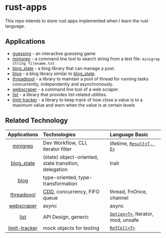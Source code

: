 rust-apps
===

This repo intends to store rust apps implemented when I learn
the rust language.

Applications
---

* [guessing](./guessing) - an interactive guessing game
* [minigrep](./minigrep) - a command line tool to search string
from a text file: `minigrep string filename.txt`
* [blog_state](./blog_state) - a blog library that can manage a post.
* [blog](./blog) - a blog library similar to [blog_state](./blog_state).
* [threadpool](./threadpool) - a library to maintain a pool of thread
for running tasks concurrently, independently and asynchronously.
* [webscraper](./webscraper) - a command line tool of a web scraper.
* [list](./list) - a library that provides list-related utilities.
* [limit-tracker](./limit-tracker) - a library to keep track of
how close a value is to a maximum value and warn when the value is at certain levels

Related Technology
---

| Applications | Technologies | Language Basic| 
|:---:|:---|:---|
|[minigrep](./minigrep)| Dev Workflow, CLI, iterator filter |lifetime, [`Result<T, E>`][Result]|
|[blog_state](./blog_state)| (state) object-oriented, state transition,<br /> delegation | trait |
|[blog](./blog)| type-oriented, type-transformation| |
|[threadpool](./threadpool) | [CDD][CDD], concurrency, FIFO queue | thread, FnOnce, channel |
|[webscraper](./webscraper) | async | async |
|[list](./list) |API Design, generic|[`Option<T>`][Option], Iterator, mod, unsafe|
|[limit-tracker](./limit-tracker) | mock objects for testing | [`RefCell<T>`][RefCell] |

[CDD]: https://hzget.github.io/programming/basic/cdd.html
[Result]: https://doc.rust-lang.org/std/result/index.html
[Option]: https://doc.rust-lang.org/std/option/index.html
[RefCell]: https://doc.rust-lang.org/core/cell/struct.RefCell.html
